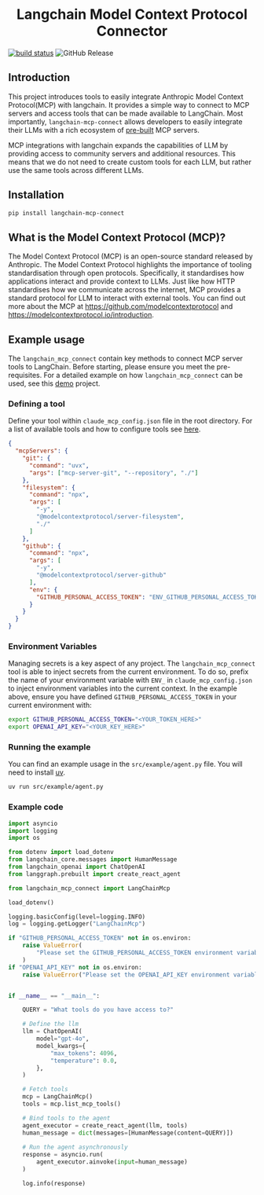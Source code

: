 
<h1 align="center">
  Langchain Model Context Protocol Connector
</h1>

[![build status](https://github.com/lloydhamilton/langchain_mcp_connect/actions/workflows/continuous-deployment.yaml/badge.svg)](https://github.com/lloydhamilton/langchain_mcp_connect/actions/workflows/continuous-deployment.yaml)
![GitHub Release](https://img.shields.io/github/v/release/lloydhamilton/langchain_mcp_connect)

## Introduction
This project introduces tools to easily integrate Anthropic Model Context Protocol(MCP) with langchain. 
It provides a simple way to connect to MCP servers and access tools that can be made available to LangChain.
Most importantly, `langchain-mcp-connect` allows developers to easily integrate their LLMs with a rich ecosystem 
of [pre-built](https://github.com/modelcontextprotocol/servers/tree/main) MCP servers.

MCP integrations with langchain expands the capabilities of LLM by providing access to community servers 
and additional resources. This means that we do not need to create custom
tools for each LLM, but rather use the same tools across different LLMs.

## Installation
```bash
pip install langchain-mcp-connect
```

## What is the Model Context Protocol (MCP)?
The Model Context Protocol (MCP) is an open-source standard released by Anthropic. 
The Model Context Protocol highlights the importance of tooling standardisation through open protocols. 
Specifically, it standardises how applications interact and provide context to LLMs. 
Just like how HTTP standardises how we communicate across the internet, MCP provides a standard protocol for LLM to interact with external tools.
You can find out more about the MCP at https://github.com/modelcontextprotocol and https://modelcontextprotocol.io/introduction.

## Example usage
The `langchain_mcp_connect` contain key methods to connect MCP server tools to LangChain. Before starting,
please ensure you meet the pre-requisites.
For a detailed example on how `langchain_mcp_connect` can be used, see this [demo](https://github.com/lloydhamilton/agentic_ai_mcp_demo) project.

### Defining a tool
Define your tool within `claude_mcp_config.json` file in the root directory. For a list 
of available tools and how to configure tools see [here](https://github.com/modelcontextprotocol/servers/tree/main). 
```json
{
  "mcpServers": {
    "git": {
      "command": "uvx",
      "args": ["mcp-server-git", "--repository", "./"]
    },
    "filesystem": {
      "command": "npx",
      "args": [
        "-y",
        "@modelcontextprotocol/server-filesystem",
        "./"
      ]
    },
    "github": {
      "command": "npx",
      "args": [
        "-y",
        "@modelcontextprotocol/server-github"
      ],
      "env": {
        "GITHUB_PERSONAL_ACCESS_TOKEN": "ENV_GITHUB_PERSONAL_ACCESS_TOKEN"
      }
    }
  }
}
```

### Environment Variables
Managing secrets is a key aspect of any project. The `langchain_mcp_connect` tool is 
able to inject secrets from the current environment. 
To do so, prefix the name of your environment variable with 
`ENV_` in `claude_mcp_config.json` to inject environment variables into the current
context. In the example above, ensure you have defined `GITHUB_PERSONAL_ACCESS_TOKEN`
in your current environment with:

```bash
export GITHUB_PERSONAL_ACCESS_TOKEN="<YOUR_TOKEN_HERE>"
export OPENAI_API_KEY="<YOUR_KEY_HERE>"
```

### Running the example
You can find an example usage in the `src/example/agent.py` file. You will need to 
install [uv](https://astral.sh/blog/uv).

```bash
uv run src/example/agent.py
```

### Example code
```python
import asyncio
import logging
import os

from dotenv import load_dotenv
from langchain_core.messages import HumanMessage
from langchain_openai import ChatOpenAI
from langgraph.prebuilt import create_react_agent

from langchain_mcp_connect import LangChainMcp

load_dotenv()

logging.basicConfig(level=logging.INFO)
log = logging.getLogger("LangChainMcp")

if "GITHUB_PERSONAL_ACCESS_TOKEN" not in os.environ:
    raise ValueError(
        "Please set the GITHUB_PERSONAL_ACCESS_TOKEN environment variable."
    )
if "OPENAI_API_KEY" not in os.environ:
    raise ValueError("Please set the OPENAI_API_KEY environment variable.")


if __name__ == "__main__":

    QUERY = "What tools do you have access to?"

    # Define the llm
    llm = ChatOpenAI(
        model="gpt-4o",
        model_kwargs={
            "max_tokens": 4096,
            "temperature": 0.0,
        },
    )

    # Fetch tools
    mcp = LangChainMcp()
    tools = mcp.list_mcp_tools()

    # Bind tools to the agent
    agent_executor = create_react_agent(llm, tools)
    human_message = dict(messages=[HumanMessage(content=QUERY)])
    
    # Run the agent asynchronously
    response = asyncio.run(
        agent_executor.ainvoke(input=human_message)
    )

    log.info(response)
```
